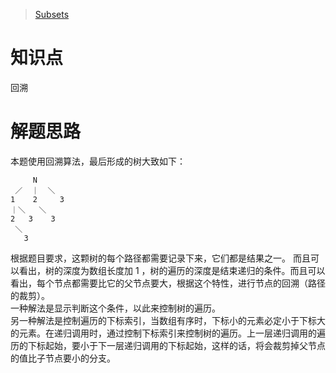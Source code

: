 > [Subsets](https://leetcode.com/problems/subsets/description/)

# 知识点
回溯

# 解题思路
本题使用回溯算法，最后形成的树大致如下：
```
     N
 ／  ｜  ＼
1    2     3
｜＼   ＼
2   3    3
 ＼                             
   3
```
根据题目要求，这颗树的每个路径都需要记录下来，它们都是结果之一。
而且可以看出，树的深度为数组长度加 1 ，树的遍历的深度是结束递归的条件。而且可以看出，每个节点都需要比它的父节点要大，根据这个特性，进行节点的回溯（路径的裁剪）。  
一种解法是显示判断这个条件，以此来控制树的遍历。  
另一种解法是控制遍历的下标索引，当数组有序时，下标小的元素必定小于下标大的元素。在递归调用时，通过控制下标索引来控制树的遍历。上一层递归调用的遍历的下标起始，要小于下一层递归调用的下标起始，这样的话，将会裁剪掉父节点的值比子节点要小的分支。